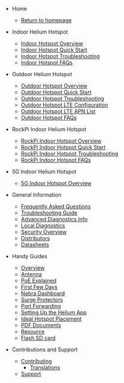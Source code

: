 <!-- docs/_sidebar.md -->

- Home

  - [Return to homepage](/)

- Indoor Helium Hotspot

  - [Indoor Hotspot Overview](indoor-hotspot/overview.md)
  - [Indoor Hotspot Quick Start](indoor-hotspot/quick-start.md)
  - [Indoor Hotspot Troubleshooting](indoor-hotspot/troubleshooting.md)
  - [Indoor Hotspot FAQs](indoor-hotspot/indoor-faq.md)

- Outdoor Helium Hotspot

  - [Outdoor Hotspot Overview](outdoor-hotspot/overview.md)
  - [Outdoor Hotspot Quick Start](outdoor-hotspot/quick-start.md)
  - [Outdoor Hotspot Troubleshooting](outdoor-hotspot/troubleshooting.md)
  - [Outdoor Hotspot LTE Configuration](outdoor-hotspot/lte-config.md)
  - [Outdoor Hotspot LTE APN List](outdoor-hotspot/lte-apns.md)
  - [Outdoor Hotspot FAQs](outdoor-hotspot/outdoor-faq.md)

- RockPi Indoor Helium Hotspot

  - [RockPi Indoor Hotspot Overview](indoor-rockpi-hotspot/overview.md)
  - [RockPi Indoor Hotspot Quick Start](indoor-rockpi-hotspot/quick-start.md)
  - [RockPi Indoor Hotspot Troubleshooting](indoor-rockpi-hotspot/troubleshooting.md)
  - [RockPi Indoor Hotspot FAQs](indoor-rockpi-hotspot/indoor-faq.md)

- 5G Indoor Helium Hotspot

  - [5G Indoor Hotspot Overview](5g-indoor-hotspot/overview.md)


- General Information

  - [Frequently Asked Questions](FAQs.md)
  - [Troubleshooting Guide](handy-guides/troubleshooting.md)
  - [Advanced Diagnostics Info](handy-guides/advanced-diagnostics.md)
  - [Local Diagnostics](handy-guides/local-diagnostics.md)
  - [Security Overview](security.md)
  - [Distributors](distributors.md)
  - [Datasheets](datasheets.md)

- Handy Guides

  - [Overview](handy-guides/overview.md)
  - [Antenna](handy-guides/antenna/overview.md)
  - [PoE Explained](handy-guides/poe-explained.md)
  - [First Few Days](handy-guides/first-days.md)
  - [Nebra Dashboard](handy-guides/dashboard.md)
  - [Surge Protectors](handy-guides/surge-protectors.md)
  - [Port Forwarding](handy-guides/port-forwarding/overview.md)
  - [Setting Up the Helium App](handy-guides/setting-up-hnt-app.md)
  - [Ideal Hotspot Placement](handy-guides/hotspot-ideal-location.md)
  - [PDF Documents](pdfs/overview.md)
  - [Resource](handy-guides/resources.md)
  - [Flash SD card](handy-guides/flash-sd.md)

- Contributions and Support

  - [Contributing](contributing/overview.md)
    - [Translations](contributing/translations.md)
  - [Support](support.md)
